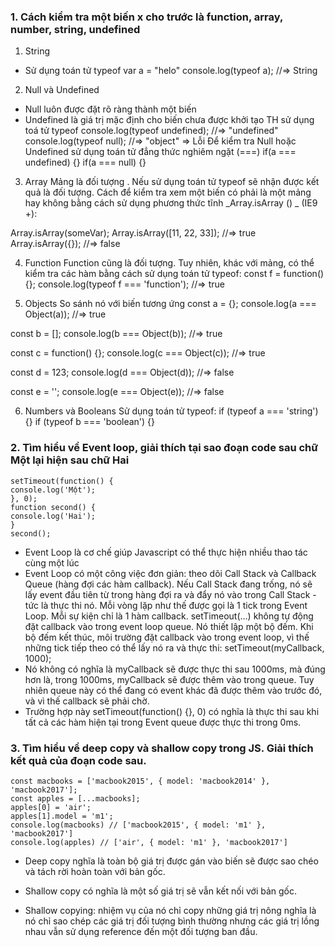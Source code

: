 ### 1. Cách kiểm tra một biến x cho trước là function, array, number, string, undefined

1. String

- Sử dụng toán tử typeof
  var a = "helo"
  console.log(typeof a); //=> String

2. Null và Undefined

- Null luôn được đặt rõ ràng thành một biến
- Undefined là giá trị mặc định cho biến chưa được khởi tạo
  TH sử dụng toá tử typeof
  console.log(typeof undefined); //=> "undefined"
  console.log(typeof null); //=> "object"
  => Lỗi
  Để kiểm tra Null hoặc Undefined sử dụng toán tử đẳng thức nghiêm ngặt (===)
  if(a === undefined) {}
  if(a === null) {}

3. Array
   Mảng là đối tượng . Nếu sử dụng toán tử typeof sẽ nhận được kết quả là đối tượng. Cách để kiểm tra xem một biến có phải là một mảng hay không bằng cách sử dụng phương thức tĩnh _Array.isArray () _ (IE9 +):

Array.isArray(someVar);
Array.isArray([11, 22, 33]); //=> true
Array.isArray({}); //=> false

4. Function
   Function cũng là đối tượng. Tuy nhiên, khác với mảng, có thể kiểm tra các hàm bằng cách sử dụng toán tử typeof:
   const f = function() {};
   console.log(typeof f === 'function'); //=> true

5. Objects
   So sánh nó với biến tương ứng
   const a = {};
   console.log(a === Object(a)); //=> true

const b = [];
console.log(b === Object(b)); //=> true

const c = function() {};
console.log(c === Object(c)); //=> true

const d = 123;
console.log(d === Object(d)); //=> false

const e = '';
console.log(e === Object(e)); //=> false

6. Numbers và Booleans
   Sử dụng toán tử typeof:
   if (typeof a === 'string') {}
   if (typeof b === 'boolean') {}

### 2. Tìm hiểu về Event loop, giải thích tại sao đoạn code sau chữ Một lại hiện sau chữ Hai

```
setTimeout(function() {
console.log('Một');
}, 0);
function second() {
console.log('Hai');
}
second();
```

- Event Loop là cơ chế giúp Javascript có thể thực hiện nhiều thao tác cùng một lúc
- Event Loop có một công việc đơn giản: theo dõi Call Stack và Callback Queue (hàng đợi các hàm callback). Nếu Call Stack đang trống, nó sẽ lấy event đầu tiên từ trong hàng đợi ra và đẩy nó vào trong Call Stack - tức là thực thi nó.
  Mỗi vòng lặp như thế được gọi là 1 tick trong Event Loop. Mỗi sự kiện chỉ là 1 hàm callback.
  setTimeout(...) không tự động đặt callback vào trong event loop queue. Nó thiết lập một bộ đếm. Khi bộ đếm kết thúc, môi trường đặt callback vào trong event loop, vì thế những tick tiếp theo có thể lấy nó ra và thực thi:
  setTimeout(myCallback, 1000);
- Nó không có nghĩa là myCallback sẽ được thực thi sau 1000ms, mà đúng hơn là, trong 1000ms, myCallback sẽ được thêm vào trong queue. Tuy nhiên queue này có thể đang có event khác đã được thêm vào trước đó, và vì thế callback sẽ phải chờ.
- Trường hợp này setTimeout(function() {}, 0) có nghĩa là thực thi sau khi tất cả các hàm hiện tại trong Event queue được thực thi trong 0ms.

### 3. Tìm hiểu về deep copy và shallow copy trong JS. Giải thích kết quả của đoạn code sau.

```
const macbooks = ['macbook2015', { model: 'macbook2014' }, 'macbook2017'];
const apples = [...macbooks];
apples[0] = 'air';
apples[1].model = 'm1';
console.log(macbooks) // ['macbook2015', { model: 'm1' }, 'macbook2017']
console.log(apples) // ['air', { model: 'm1' }, 'macbook2017']
```

- Deep copy nghĩa là toàn bộ giá trị được gán vào biến sẽ được sao chéo và tách rời hoàn toàn với bản gốc.

- Shallow copy có nghĩa là một số giá trị sẽ vẫn kết nối với bản gốc.
- Shallow copying: nhiệm vụ của nó chỉ copy những giá trị nông nghĩa là nó chỉ sao chép các giá trị đối tượng bình thường nhưng các giá trị lồng nhau vẫn sử dụng reference đến một đối tượng ban đầu.
